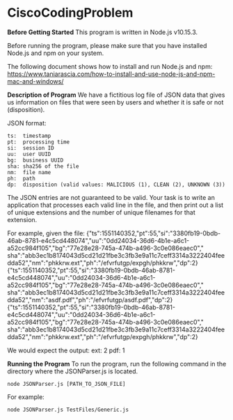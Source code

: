 # CiscoCodingProblem

**Before Getting Started**
This program is written in Node.js v10.15.3.

Before running the program, please make sure that you have installed Node.js and npm on your system.

The following document shows how to install and run Node.js and npm: https://www.taniarascia.com/how-to-install-and-use-node-js-and-npm-mac-and-windows/

**Description of Program**
We have a fictitious log file of JSON data that gives us information on files that were seen by users and whether it is safe or not (disposition).

JSON format:
```
ts:  timestamp
pt:  processing time
si:  session ID
uu:  user UUID
bg:  business UUID
sha: sha256 of the file
nm:  file name
ph:  path
dp:  disposition (valid values: MALICIOUS (1), CLEAN (2), UNKNOWN (3))
```

The JSON entries are not guaranteed to be valid.  Your task is to write an application that processes each valid line in the file, and then print out a list of unique extensions and the number of unique filenames for that extension.

For example, given the file:
{"ts":1551140352,"pt":55,"si":"3380fb19-0bdb-46ab-8781-e4c5cd448074","uu":"0dd24034-36d6-4b1e-a6c1-a52cc984f105","bg":"77e28e28-745a-474b-a496-3c0e086eaec0","
sha":"abb3ec1b8174043d5cd21d21fbe3c3fb3e9a11c7ceff3314a3222404feedda52","nm":"phkkrw.ext","ph":"/efvrfutgp/expgh/phkkrw","dp":2}
{"ts":1551140352,"pt":55,"si":"3380fb19-0bdb-46ab-8781-e4c5cd448074","uu":"0dd24034-36d6-4b1e-a6c1-a52cc984f105","bg":"77e28e28-745a-474b-a496-3c0e086eaec0","
sha":"abb3ec1b8174043d5cd21d21fbe3c3fb3e9a11c7ceff3314a3222404feedda52","nm":"asdf.pdf","ph":"/efvrfutgp/asdf.pdf","dp":2}
{"ts":1551140352,"pt":55,"si":"3380fb19-0bdb-46ab-8781-e4c5cd448074","uu":"0dd24034-36d6-4b1e-a6c1-a52cc984f105","bg":"77e28e28-745a-474b-a496-3c0e086eaec0","
sha":"abb3ec1b8174043d5cd21d21fbe3c3fb3e9a11c7ceff3314a3222404feedda52","nm":"phkkrw.ext","ph":"/efvrfutgp/expgh/phkkrw","dp":2}

We would expect the output:
ext: 2
pdf: 1

**Running the Program**
To run the program, run the following command in the directory where the JSONParser.js is located.
```
node JSONParser.js [PATH_TO_JSON_FILE]
```

For example:
```
node JSONParser.js TestFiles/Generic.js
```
